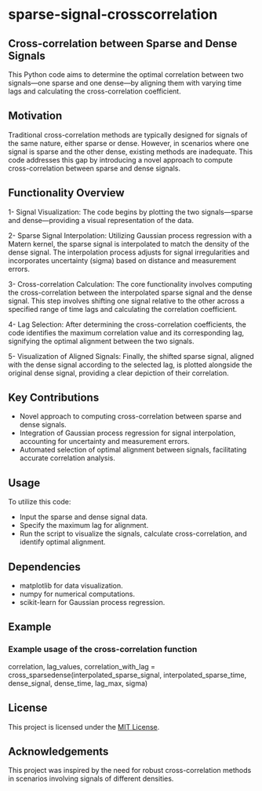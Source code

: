 # sparse-signal-crosscorrelation

## Cross-correlation between Sparse and Dense Signals
This Python code aims to determine the optimal correlation between two signals—one sparse and one dense—by aligning them with varying time lags and calculating the cross-correlation coefficient.

## Motivation
Traditional cross-correlation methods are typically designed for signals of the same nature, either sparse or dense. However, in scenarios where one signal is sparse and the other dense, existing methods are inadequate. This code addresses this gap by introducing a novel approach to compute cross-correlation between sparse and dense signals.

## Functionality Overview
1- Signal Visualization: The code begins by plotting the two signals—sparse and dense—providing a visual representation of the data.

2- Sparse Signal Interpolation: Utilizing Gaussian process regression with a Matern kernel, the sparse signal is interpolated to match the density of the dense signal. The interpolation process adjusts for signal irregularities and incorporates uncertainty (sigma) based on distance and measurement errors.

3- Cross-correlation Calculation: The core functionality involves computing the cross-correlation between the interpolated sparse signal and the dense signal. This step involves shifting one signal relative to the other across a specified range of time lags and calculating the correlation coefficient.

4- Lag Selection: After determining the cross-correlation coefficients, the code identifies the maximum correlation value and its corresponding lag, signifying the optimal alignment between the two signals.

5- Visualization of Aligned Signals: Finally, the shifted sparse signal, aligned with the dense signal according to the selected lag, is plotted alongside the original dense signal, providing a clear depiction of their correlation.

## Key Contributions
- Novel approach to computing cross-correlation between sparse and dense signals.
- Integration of Gaussian process regression for signal interpolation, accounting for uncertainty and measurement errors.
- Automated selection of optimal alignment between signals, facilitating accurate correlation analysis.

## Usage
To utilize this code:
- Input the sparse and dense signal data.
- Specify the maximum lag for alignment.
- Run the script to visualize the signals, calculate cross-correlation, and identify optimal alignment.

## Dependencies
- matplotlib for data visualization.
- numpy for numerical computations.
- scikit-learn for Gaussian process regression.

## Example
### Example usage of the cross-correlation function
correlation, lag_values, correlation_with_lag = cross_sparsedense(interpolated_sparse_signal, interpolated_sparse_time, dense_signal, dense_time, lag_max, sigma)

## License
This project is licensed under the [MIT License](LICENSE).

## Acknowledgements
This project was inspired by the need for robust cross-correlation methods in scenarios involving signals of different densities.
